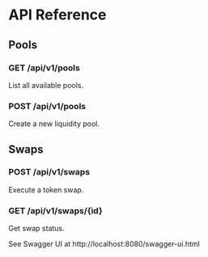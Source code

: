 # API Reference

## Pools

### GET /api/v1/pools
List all available pools.

### POST /api/v1/pools
Create a new liquidity pool.

## Swaps

### POST /api/v1/swaps
Execute a token swap.

### GET /api/v1/swaps/{id}
Get swap status.

See Swagger UI at http://localhost:8080/swagger-ui.html
